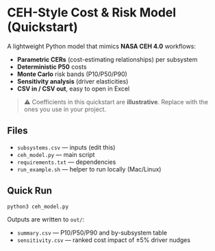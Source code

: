 # CEH-Style Cost & Risk Model (Quickstart)

A lightweight Python model that mimics **NASA CEH 4.0** workflows:
- **Parametric CERs** (cost-estimating relationships) per subsystem
- **Deterministic P50** costs
- **Monte Carlo** risk bands (P10/P50/P90)
- **Sensitivity analysis** (driver elasticities)
- **CSV in / CSV out**, easy to open in Excel

> ⚠️ Coefficients in this quickstart are **illustrative**. Replace with the ones you use in your project.

## Files
- `subsystems.csv` — inputs (edit this)
- `ceh_model.py` — main script
- `requirements.txt` — dependencies
- `run_example.sh` — helper to run locally (Mac/Linux)

## Quick Run
```bash
python3 ceh_model.py
```
Outputs are written to `out/`:
- `summary.csv` — P10/P50/P90 and by-subsystem table
- `sensitivity.csv` — ranked cost impact of ±5% driver nudges
